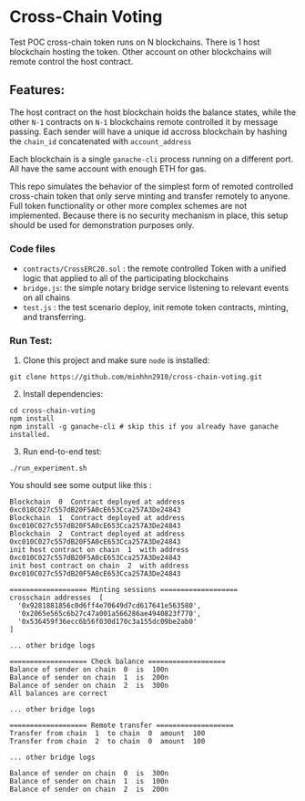 # Cross-Chain Voting
Test POC cross-chain token runs on N blockchains. There is 1 host blockchain hosting the token. Other account on other blockchains will remote control the host contract.

## Features:
The host contract on the host blockchain holds the balance states, while the other `N-1` contracts on `N-1` blockchains remote controlled it by message passing.
Each sender will have a unique id accross blockchain by hashing the `chain_id` concatenated with `account_address`

Each blockchain is a single `ganache-cli` process running on a different port. All have the same account with enough ETH for gas.

This repo simulates the behavior of the simplest form of remoted controlled cross-chain token that only serve minting and transfer remotely to anyone. Full token functionality or other more complex schemes are not implemented. Because there is no security mechanism in place, this setup should be used for demonstration purposes only.

### Code files

* `contracts/CrossERC20.sol` : the remote controlled Token with a unified logic that applied to all of the participating blockchains
* `bridge.js`: the simple notary bridge service listening to relevant events on all chains
* `test.js` : the test scenario deploy, init remote token contracts, minting, and transferring.

### Run Test:
1. Clone this project and make sure `node` is installed:
```
git clone https://github.com/minhhn2910/cross-chain-voting.git
```

2. Install dependencies:

```
cd cross-chain-voting
npm install
npm install -g ganache-cli # skip this if you already have ganache installed.
```

3. Run end-to-end test:

```
./run_experiment.sh
```

You should see some output like this :

```
Blockchain  0  Contract deployed at address 0xc010C027c557dB20F5A0cE653Cca257A3De24843
Blockchain  1  Contract deployed at address 0xc010C027c557dB20F5A0cE653Cca257A3De24843
Blockchain  2  Contract deployed at address 0xc010C027c557dB20F5A0cE653Cca257A3De24843
init host contract on chain  1  with address  0xc010C027c557dB20F5A0cE653Cca257A3De24843
init host contract on chain  2  with address  0xc010C027c557dB20F5A0cE653Cca257A3De24843

=================== Minting sessions ===================
crosschain addresses  [
  '0x9281881856c0d6ff4e70649d7cd617641e563580',
  '0x2065e565c6b27c47a001a566286ae4940823f770',
  '0x536459f36ecc6b56f030d170c3a155dc09be2ab0'
]

... other bridge logs

=================== Check balance ===================
Balance of sender on chain  0  is  100n
Balance of sender on chain  1  is  200n
Balance of sender on chain  2  is  300n
All balances are correct

... other bridge logs

=================== Remote transfer ===================
Transfer from chain  1  to chain  0  amount  100
Transfer from chain  2  to chain  0  amount  100

... other bridge logs

Balance of sender on chain  0  is  300n
Balance of sender on chain  1  is  100n
Balance of sender on chain  2  is  200n

```

